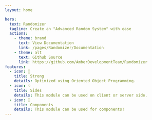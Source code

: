 ```yaml
---
layout: home

hero:
  text: Randomizer
  tagline: Create an "Advanced Random System" with ease
  actions:
    - theme: brand
      text: View Documentation
      link: /pages/Randomizer/Documentation
    - theme: alt
      text: Github Source
      link: https://github.com/AmberDevelopmentTeam/Randomizer
features:
  - icon: 💪
    title: Strong
    details: Optimized using Oriented Object Programming.
  - icon: 💡
    title: Sides
    details: This module can be used on client or server side.
  - icon: 🧱
    title: Components
    details: This module can be used for components!
---
```

